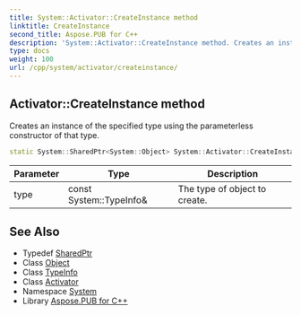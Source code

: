 ```yaml
---
title: System::Activator::CreateInstance method
linktitle: CreateInstance
second_title: Aspose.PUB for C++
description: 'System::Activator::CreateInstance method. Creates an instance of the specified type using the parameterless constructor of that type in C++.'
type: docs
weight: 100
url: /cpp/system/activator/createinstance/
---
```

## Activator::CreateInstance method


Creates an instance of the specified type using the parameterless constructor of that type.

```cpp
static System::SharedPtr<System::Object> System::Activator::CreateInstance(const System::TypeInfo &type)
```


| Parameter | Type | Description |
| --- | --- | --- |
| type | const System::TypeInfo\& | The type of object to create. |

## See Also

* Typedef [SharedPtr](../../sharedptr/)
* Class [Object](../../object/)
* Class [TypeInfo](../../typeinfo/)
* Class [Activator](../)
* Namespace [System](../../)
* Library [Aspose.PUB for C++](../../../)
